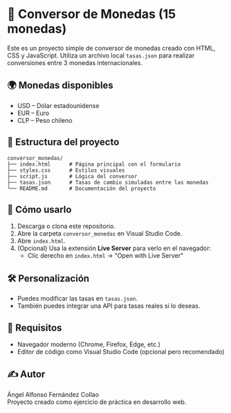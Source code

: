 # 💱 Conversor de Monedas (15 monedas)

Este es un proyecto simple de conversor de monedas creado con HTML, CSS y JavaScript. Utiliza un archivo local `tasas.json` para realizar conversiones entre 3 monedas internacionales.

## 🌍 Monedas disponibles

- USD – Dólar estadounidense  
- EUR – Euro  
- CLP – Peso chileno  


## 📁 Estructura del proyecto

```
conversor_monedas/
├── index.html      # Página principal con el formulario
├── styles.css      # Estilos visuales
├── script.js       # Lógica del conversor
├── tasas.json      # Tasas de cambio simuladas entre las monedas
└── README.md       # Documentación del proyecto
```

## 🚀 Cómo usarlo

1. Descarga o clona este repositorio.
2. Abre la carpeta `conversor_monedas` en Visual Studio Code.
3. Abre `index.html`.
4. (Opcional) Usa la extensión **Live Server** para verlo en el navegador:
   - Clic derecho en `index.html` → "Open with Live Server"

## 🛠️ Personalización

- Puedes modificar las tasas en `tasas.json`.
- También puedes integrar una API para tasas reales si lo deseas.

## 📌 Requisitos

- Navegador moderno (Chrome, Firefox, Edge, etc.)
- Editor de código como Visual Studio Code (opcional pero recomendado)

## ✍️ Autor

Ángel Alfonso Fernández Collao  
Proyecto creado como ejercicio de práctica en desarrollo web.
